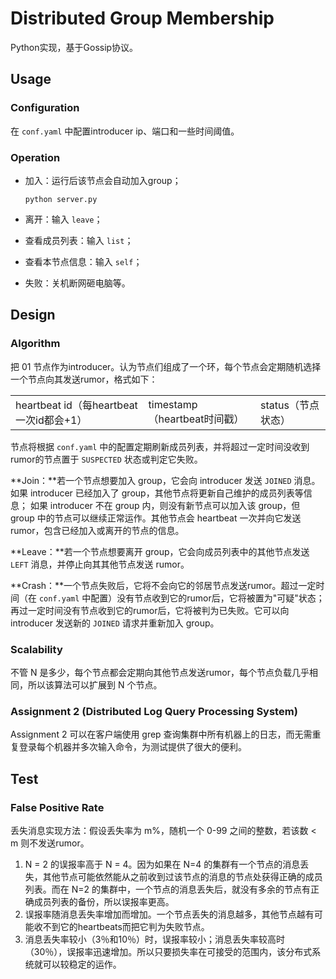 # Distributed Group Membership

Python实现，基于Gossip协议。



## Usage

### Configuration

在 `conf.yaml` 中配置introducer ip、端口和一些时间阈值。



### Operation

- 加入：运行后该节点会自动加入group；

  ```
  python server.py
  ```

- 离开：输入 `leave`；
- 查看成员列表：输入 `list`；

- 查看本节点信息：输入 `self`；

- 失败：关机断网砸电脑等。



## Design

### Algorithm

把 01 节点作为introducer。认为节点们组成了一个环，每个节点会定期随机选择一个节点向其发送rumor，格式如下：

<table>
	<tr>
		<td>heartbeat id（每heartbeat一次id都会+1）</td>
		<td>timestamp（heartbeat时间戳）</td>
		<td>status（节点状态）</td>
	</tr>
</table>


节点将根据 `conf.yaml` 中的配置定期刷新成员列表，并将超过一定时间没收到rumor的节点置于 `SUSPECTED` 状态或判定它失败。

**Join：**若一个节点想要加入 group，它会向 introducer 发送 `JOINED` 消息。如果 introducer 已经加入了 group，其他节点将更新自己维护的成员列表等信息； 如果 introducer 不在 group 内，则没有新节点可以加入该 group，但 group 中的节点可以继续正常运作。其他节点会 heartbeat 一次并向它发送 rumor，包含已经加入或离开的节点的信息。

**Leave：**若一个节点想要离开 group，它会向成员列表中的其他节点发送 `LEFT` 消息，并停止向其其他节点发送 rumor。

**Crash：**一个节点失败后，它将不会向它的邻居节点发送rumor。超过一定时间（在 `conf.yaml` 中配置）没有节点收到它的rumor后，它将被置为"可疑"状态；再过一定时间没有节点收到它的rumor后，它将被判为已失败。它可以向 introducer 发送新的 `JOINED` 请求并重新加入 group。



### Scalability

不管 N 是多少，每个节点都会定期向其他节点发送rumor，每个节点负载几乎相同，所以该算法可以扩展到 N 个节点。



### Assignment 2 (Distributed Log Query Processing System)

Assignment 2 可以在客户端使用 grep 查询集群中所有机器上的日志，而无需重复登录每个机器并多次输入命令，为测试提供了很大的便利。



## Test

### False Positive Rate

丢失消息实现方法：假设丢失率为 m%，随机一个 0-99 之间的整数，若该数 < m 则不发送rumor。

1. N = 2 的误报率高于 N = 4。因为如果在 N=4 的集群有一个节点的消息丢失，其他节点可能依然能从之前收到过该节点的消息的节点处获得正确的成员列表。而在 N=2 的集群中，一个节点的消息丢失后，就没有多余的节点有正确成员列表的备份，所以误报率更高。
2. 误报率随消息丢失率增加而增加。一个节点丢失的消息越多，其他节点越有可能收不到它的heartbeats而把它判为失败节点。
3. 消息丢失率较小（3％和10％）时，误报率较小；消息丢失率较高时（30％），误报率迅速增加。所以只要损失率在可接受的范围内，该分布式系统就可以较稳定的运作。